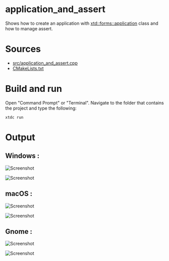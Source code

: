 # application_and_assert

Shows how to create an application with  [xtd::forms::application](../../../../src/xtd.forms/include/xtd/forms/application.h) class and how to manage assert.

# Sources

* [src/application_and_assert.cpp](src/application_and_assert.cpp)
* [CMakeLists.txt](CMakeLists.txt)

# Build and run

Open "Command Prompt" or "Terminal". Navigate to the folder that contains the project and type the following:

```shell
xtdc run
```

# Output

## Windows :

![Screenshot](../../../../docs/pictures/examples/application/application_and_assert_w.png)

![Screenshot](../../../../docs/pictures/examples/application/application_and_assert_wd.png)

## macOS :

![Screenshot](../../../../docs/pictures/examples/application/application_and_assert_m.png)

![Screenshot](../../../../docs/pictures/examples/application/application_and_assert_md.png)

## Gnome :

![Screenshot](../../../../docs/pictures/examples/application/application_and_assert_g.png)

![Screenshot](../../../../docs/pictures/examples/application/application_and_assert_gd.png)
